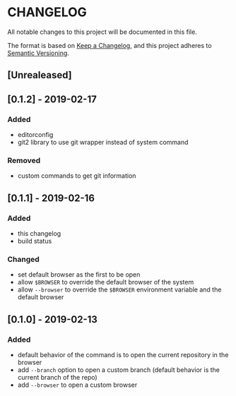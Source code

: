 # CHANGELOG

All notable changes to this project will be documented in this file.

The format is based on [Keep a Changelog](https://keepachangelog.com/en/1.0.0/),
and this project adheres to [Semantic Versioning](https://semver.org/spec/v2.0.0.html).

## [Unrealeased]

## [0.1.2] - 2019-02-17

### Added

-   editorconfig
-   git2 library to use git wrapper instead of system command

### Removed

-   custom commands to get git information

## [0.1.1] - 2019-02-16

### Added

-   this changelog
-   build status

### Changed

-   set default browser as the first to be open
-   allow `$BROWSER` to override the default browser of the system
-   allow `--browser` to override the `$BROWSER` environment variable and the default browser

## [0.1.0] - 2019-02-13

### Added

-   default behavior of the command is to open the current repository in the browser
-   add `--branch` option to open a custom branch (default behavior is the current branch of the repo)
-   add `--browser` to open a custom browser
